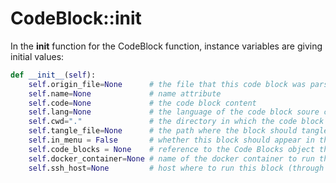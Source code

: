 # CodeBlock::__init__

In the __init__ function for the CodeBlock function, instance variables are giving initial values:

```python {name=CodeBlock_funcs}
def __init__(self):
    self.origin_file=None      # the file that this code block was parsed from
    self.name=None             # name attribute
    self.code=None             # the code block content
    self.lang=None             # the language of the code block soure code
    self.cwd="."               # the directory in which the code block should be executed
    self.tangle_file=None      # the path where the block should tangle to
    self.in_menu = False       # whether this block should appear in the omd status menu
    self.code_blocks = None    # reference to the Code Blocks object that contains this code block
    self.docker_container=None # name of the docker container to run this block in
    self.ssh_host=None         # host where to run this block (through ssh)
```
